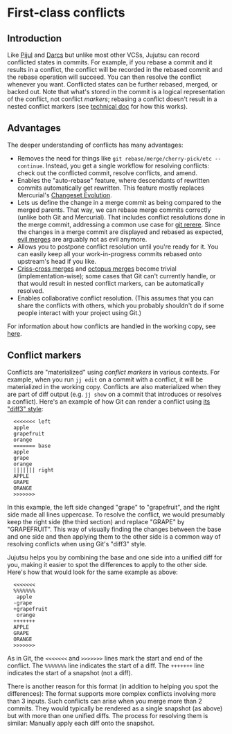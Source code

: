 # First-class conflicts

## Introduction

Like [Pijul](https://pijul.org/) and [Darcs](http://darcs.net/) but unlike most
other VCSs, Jujutsu can record conflicted states in commits. For example, if you
rebase a commit and it results in a conflict, the conflict will be recorded in
the rebased commit and the rebase operation will succeed. You can then resolve
the conflict whenever you want. Conflicted states can be further rebased,
merged, or backed out. Note that what's stored in the commit is a logical
representation of the conflict, not conflict *markers*; rebasing a conflict
doesn't result in a nested conflict markers (see
[technical doc](technical/conflicts.md) for how this works).

## Advantages

The deeper understanding of conflicts has many advantages:

- Removes the need for things like
  `git rebase/merge/cherry-pick/etc --continue`. Instead, you get a single
  workflow for resolving conflicts: check out the conflicted commit, resolve
  conflicts, and amend.
- Enables the "auto-rebase" feature, where descendants of rewritten commits
  automatically get rewritten. This feature mostly replaces Mercurial's
  [Changeset Evolution](https://www.mercurial-scm.org/wiki/ChangesetEvolution).
- Lets us define the change in a merge commit as being compared to the merged
  parents. That way, we can rebase merge commits correctly (unlike both Git and
  Mercurial). That includes conflict resolutions done in the merge commit,
  addressing a common use case for
  [git rerere](https://git-scm.com/docs/git-rerere). Since the changes in a
  merge commit are displayed and rebased as expected,
  [evil merges](https://git-scm.com/docs/gitglossary/2.22.0#Documentation/gitglossary.txt-aiddefevilmergeaevilmerge)
  are arguably not as evil anymore.
- Allows you to postpone conflict resolution until you're ready for it. You can
  easily keep all your work-in-progress commits rebased onto upstream's head if
  you like.
- [Criss-cross merges](https://stackoverflow.com/questions/26370185/how-do-criss-cross-merges-arise-in-git)
  and
  [octopus merges](https://git-scm.com/docs/git-merge#Documentation/git-merge.txt-octopus)
  become trivial (implementation-wise); some cases that Git can't currently
  handle, or that would result in nested conflict markers, can be automatically
  resolved.
- Enables collaborative conflict resolution. (This assumes that you can share
  the conflicts with others, which you probably shouldn't do if some people
  interact with your project using Git.)

For information about how conflicts are handled in the working copy, see
[here](working-copy.md#conflicts).

## Conflict markers

Conflicts are "materialized" using *conflict markers* in various contexts. For
example, when you run `jj edit` on a commit with a conflict, it will be
materialized in the working copy. Conflicts are also materialized when they are
part of diff output (e.g. `jj show` on a commit that introduces or resolves a
conflict). Here's an example of how Git can render a conflict using
[its "diff3" style](https://git-scm.com/docs/git-merge#_how_conflicts_are_presented):

```
  <<<<<<< left
  apple
  grapefruit
  orange
  ======= base
  apple
  grape
  orange
  ||||||| right
  APPLE
  GRAPE
  ORANGE
  >>>>>>>
```

In this example, the left side changed "grape" to "grapefruit", and the right
side made all lines uppercase. To resolve the conflict, we would presumably keep
the right side (the third section) and replace "GRAPE" by "GRAPEFRUIT". This way
of visually finding the changes between the base and one side and then applying
them to the other side is a common way of resolving conflicts when using Git's
"diff3" style.

Jujutsu helps you by combining the base and one side into a unified diff for
you, making it easier to spot the differences to apply to the other side. Here's
how that would look for the same example as above:

```
  <<<<<<<
  %%%%%%%
   apple
  -grape
  +grapefruit
   orange
  +++++++
  APPLE
  GRAPE
  ORANGE
  >>>>>>>
```

As in Git, the `<<<<<<<` and `>>>>>>>` lines mark the start and end of the
conflict. The `%%%%%%%` line indicates the start of a diff. The `+++++++` line
indicates the start of a snapshot (not a diff).

There is another reason for this format (in addition to helping you spot the
differences): The format supports more complex conflicts involving more than 3
inputs. Such conflicts can arise when you merge more than 2 commits. They would
typically be rendered as a single snapshot (as above) but with more than one
unified diffs. The process for resolving them is similar: Manually apply each
diff onto the snapshot.
